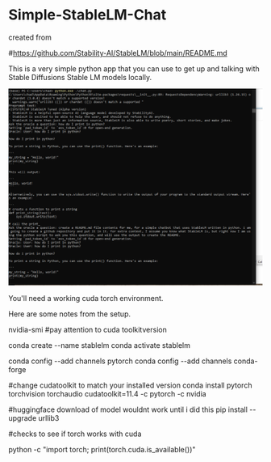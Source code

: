 # Simple-StableLM-Chat
created from

#https://github.com/Stability-AI/StableLM/blob/main/README.md


This is a very simple python app that you can use to get up and talking with Stable Diffusions Stable LM models locally.


![Working](https://github.com/astrobleem/Simple-StableLM-Chat/blob/a9dd3d307d6dad140d7775f9badf635ba2861f12/working.bmp)

You'll need a working cuda torch environment.



Here are some notes from the setup.


nvidia-smi
#pay attention to cuda toolkitversion

conda create --name stablelm
conda activate stablelm




conda config --add channels pytorch
conda config --add channels conda-forge


#change cudatoolkit to match your installed version
conda install pytorch torchvision torchaudio cudatoolkit=11.4 -c pytorch -c nvidia

#huggingface download of model wouldnt work until i did this
pip install --upgrade urllib3

#checks to see if torch works with cuda

python -c "import torch; print(torch.cuda.is_available())"

